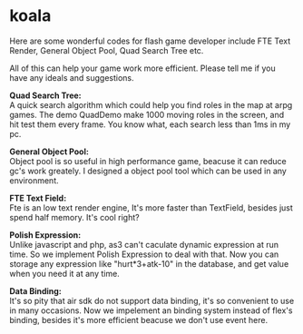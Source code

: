koala
=====

Here are some wonderful codes for flash game developer include FTE Text Render, General Object Pool, Quad Search Tree etc.

All of this can help your game work more efficient. Please tell me if you have any ideals and suggestions.

<b>Quad Search Tree:<br /></b>
   A quick search algorithm which could help you find roles in the map at arpg games.
   The demo QuadDemo make 1000 moving roles in the screen, and hit test them every frame. You know what, each search less than 1ms in my pc.
   
<b>General Object Pool:<br /></b>
  Object pool is so useful in high performance game, beacuse it can reduce gc's work greately. I designed a object pool tool which can be used in any environment.
   
<b>FTE Text Field:<br /></b>
  Fte is an low text render engine, It's more faster than TextField, besides just spend half memory. It's cool right?

<b>Polish Expression:<br /></b>
  Unlike javascript and php, as3 can't caculate dynamic expression at run time. So we implement Polish Expression to deal with that. Now you can storage any expression like "hurt*3+atk-10" in the database, and get value when you need it at any time.
  
<b>Data Binding:<br /></b>
  It's so pity that air sdk do not support data binding, it's so convenient to use in many occasions. Now we impelement an binding system instead of flex's binding, besides it's more efficient beacuse we don't use event here.

